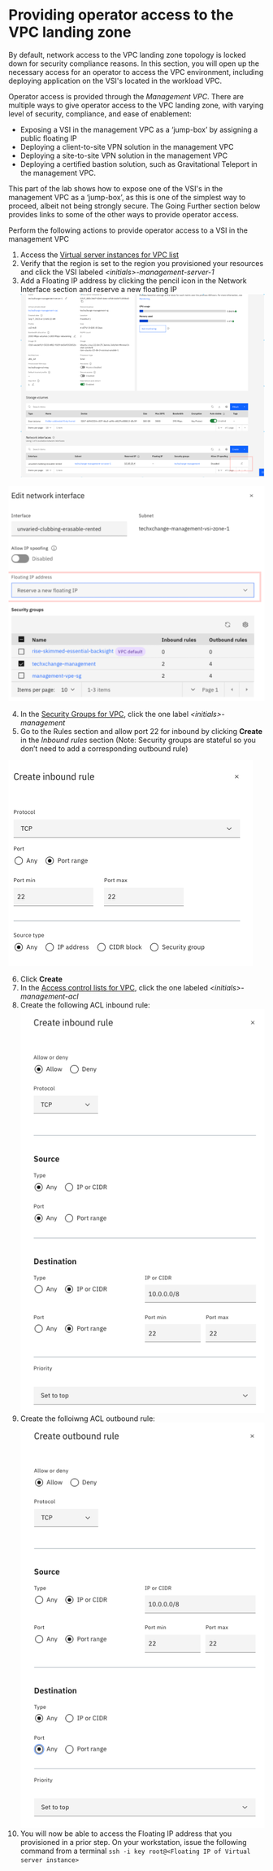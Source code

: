 # Providing operator access to the VPC landing zone

By default, network access to the VPC landing zone topology is locked down for security compliance reasons. In this section, you will open up the necessary access for an operator to access the VPC environment, including deploying application on the VSI's located in the workload VPC.

Operator access is provided through the _Management VPC_. There are multiple ways to give operator access to the VPC landing zone, with varying level of security, compliance, and ease of enablement:

- Exposing a VSI in the management VPC as a ‘jump-box’ by assigning a public floating IP
- Deploying a client-to-site VPN solution in the management VPC
- Deploying a site-to-site VPN solution in the management VPC
- Deploying a certified bastion solution, such as Gravitational Teleport in the management VPC.

This part of the lab shows how to expose one of the VSI's in the management VPC as a ‘jump-box’, as this is one of the simplest way to proceed, albeit not being strongly secure. The Going Further section below provides links to some of the other ways to provide operator access.

Perform the following actions to provide operator access to a VSI in the management VPC

1. Access the [Virtual server instances for VPC list](https://cloud.ibm.com/vpc-ext/compute/vs)
2. Verify that the region is set to the region you provisioned your resources and click the VSI labeled _&lt;initials&gt;-management-server-1_
3. Add a Floating IP address by clicking the pencil icon in the Network Interface section and reserve a new floating IP
   ![Pencil icon](../images/part1-20-network-int-pencil.png)

![Floating IP](../images/part1-20-floating-ip.png)

4. In the [Security Groups for VPC](https://cloud.ibm.com/vpc-ext/network/securityGroups), click the one label _&lt;initials&gt;-management_
5. Go to the Rules section and allow port 22 for inbound by clicking **Create** in the _Inbound rules_ section (Note: Security groups are stateful so you don’t need to add a corresponding outbound rule)

![Allow SSH in Security group](../images/part1-20-ssh-sg.png)

6. Click **Create**
7. In the [Access control lists for VPC](https://cloud.ibm.com/vpc-ext/network/acl), click the one labeled _&lt;initials&gt;-management-acl_
8. Create the following ACL inbound rule:
   ![SSH ACL Inbound rule](../images/part1-20-ssh-acl-inbound.png)
9. Create the folloiwng ACL outbound rule:
   ![SSH ACL Inbound rule](../images/part1-20-ssh-acl-outbound.png)
10. You will now be able to access the Floating IP address that you provisioned in a prior step. On your workstation, issue the following command from a terminal
    `ssh -i key root@<Floating IP of Virtual server instance>`
